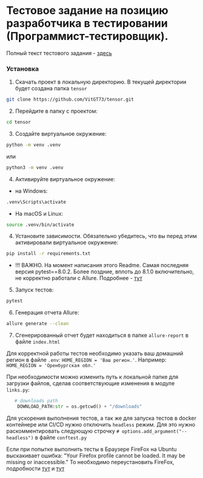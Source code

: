 # Тестовое задание на позицию разработчика в тестировании (Программист-тестировщик).

Полный текст тестового задания - [здесь](./docs/Тестовое%20задание%20(автотестирование).pdf)

### Установка

1. Cкачать проект в локальную директорию. В текущей директории будет создана папка `tensor`

```bash
git clone https://github.com/VitGT73/tensor.git
```

2. Перейдите в папку с проектом:

```bash
cd tensor
```

3. Создайте виртуальное окружение:
```bash
python -m venv .venv
```
или
```bash
python3 -m venv .venv
```

4. Активируйте виртуальное окружение:
* на Windows:
```bash
.venv\Scripts\activate
```
* На macOS и Linux:
```bash
source .venv/bin/activate
```
4. Установите зависимости. Обязательно убедитесь, что вы перед этим активировали виртуальное окружение:

```bash
pip install -r requirements.txt
```
* !!! ВАЖНО. На момент написания этого Readme. Самая последняя версия pytest==8.0.2. Более поздние, вплоть до 8.1.0 включительно, не корректно работали с Allure. Подробнее - [тут](https://github.com/allure-framework/allure-python/issues/794)

5. Запуск тестов:
```bash
pytest
```
6. Генерация отчета Allure:
```bash
allure generate --clean
```
7. Сгенерированный отчет будет находиться в папке `allure-report` в файле `index.html`


Для корректной работы тестов необходимо указать ваш домашний регион в файле `.env`:
```HOME_REGION = 'Ваш регион.'```. Например: ```HOME_REGION = 'Оренбургская обл.'```

При необходимости можно изменить путь к локальной папке для загрузки файлов, сделав соответствующие изменения в модуле `links.py`:
```python
   # downloads path
    DOWNLOAD_PATH:str = os.getcwd() + "/downloads"
```
Для ускорения выполнения тестов, а так же для запуска тестов в docker контейнере или CI/CD нужно отключить `headless` режим. Для это нужно раскомментировать следующую строчку `# options.add_argument("--headless")` в файле `conftest.py`

Если при попытке выполнить тесты в Браузере FireFox на Ubuntu выскакивает ошибка: "Your Firefox profile cannot be loaded. It may be missing or inaccessible." То необходимо переустановить FireFox, подробности [тут](https://stackoverflow.com/questions/72405117/selenium-geckodriver-profile-missing-your-firefox-profile-cannot-be-loaded) и [тут](https://www.omgubuntu.co.uk/2022/04/how-to-install-firefox-deb-apt-ubuntu-22-04)
